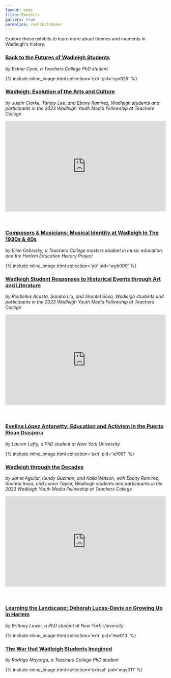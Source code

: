 ```yaml
---
layout: page
title: Exhibits
gallery: True
permalink: /exhibitshome/
---
```


Explore these exhibits to learn more about themes and moments in Wadleigh's history.

### [Back to the Futures of Wadleigh Students](/exhibits/cyna)

_by Esther Cyna, a Teachers College PhD student_

{% include inline_image.html collection='exh' pid='cyn025' %}
<br>

### [Wadleigh: Evolution of the Arts and Culture](/exhibits/evolution/)

_by Justin Clarke, Tahjay Lee, and Ebony Ramirez, Wadleigh students and participants in the 2023 Wadleigh Youth Media Fellowship at Teachers College_

<div style="padding:56.25% 0 0 0;position:relative;"><iframe src="https://player.vimeo.com/video/913097654?badge=0&amp;autopause=0&amp;player_id=0&amp;app_id=58479" frameborder="0" allow="autoplay; fullscreen; picture-in-picture" style="position:absolute;top:0;left:0;width:100%;height:100%;" title="Wadleigh120_EvolutionofArts"></iframe></div><script src="https://player.vimeo.com/api/player.js"></script>
<br>
<br>

### [Composers & Musicians: Musical Identity at Wadleigh In The 1930s & 40s](/exhibits/oshinsky/)

_by Ellen Oshinsky, a Teachers College masters student in music education, and the Harlem Education History Project_

{% include inline_image.html collection='yb' pid='wyb009' %}
<br>

### [Wadleigh Student Responses to Historical Events through Art and Literature](/exhibits/responses/)

_by Rosbelkis Acosta, Sandra Liu, and Shantel Sosa, Wadleigh students and participants in the 2023 Wadleigh Youth Media Fellowship at Teachers College_

<div style="padding:56.25% 0 0 0;position:relative;"><iframe src="https://player.vimeo.com/video/913097420?badge=0&amp;autopause=0&amp;player_id=0&amp;app_id=58479" frameborder="0" allow="autoplay; fullscreen; picture-in-picture" style="position:absolute;top:0;left:0;width:100%;height:100%;" title="Wadleigh120_Response_Captioned"></iframe></div><script src="https://player.vimeo.com/api/player.js"></script>
<br>
<br>

### [Evelina López Antonetty: Education and Activism in the Puerto Rican Diaspora](/exhibits/lefty/)

_by Lauren Lefty, a PhD student at New York University_

{% include inline_image.html collection='exh' pid='lef001' %}
<br>

### [Wadleigh through the Decades](/exhibits/decades/)

_by Janet Aguilar, Kendy Guzman, and Kaila Watson, with Ebony Ramirez, Shantal Sosa, and Leneir Taylor, Wadleigh students and participants in the 2023 Wadleigh Youth Media Fellowship at Teachers College_

<div style="padding:56.25% 0 0 0;position:relative;"><iframe src="https://player.vimeo.com/video/913097597?badge=0&amp;autopause=0&amp;player_id=0&amp;app_id=58479" frameborder="0" allow="autoplay; fullscreen; picture-in-picture" style="position:absolute;top:0;left:0;width:100%;height:100%;" title="Wadleigh120_Decades"></iframe></div><script src="https://player.vimeo.com/api/player.js"></script>
<br>
<br>

### [Learning the Landscape: Deborah Lucas-Davis on Growing Up in Harlem](/exhibits/lewer/)

_by Brittney Lewer, a PhD student at New York University_

{% include inline_image.html collection='exh' pid='lew013' %}
<br>

### [The War that Wadleigh Students Imagined](/exhibits/mayorga/)

_by Rodrigo Mayorga, a Teachers College PhD student_

{% include inline_image.html collection='exhsel' pid='may011' %}